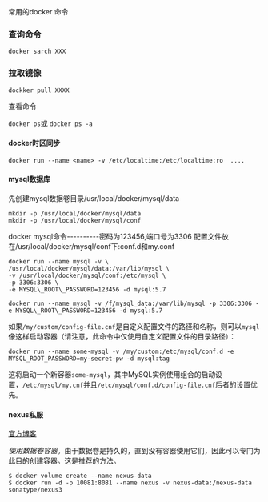 常用的docker 命令

### 查询命令

`docker sarch XXX`

### 拉取镜像

`dockker pull XXXX`

查看命令

`docker ps`或 `docker ps -a`

#### docker时区同步

` docker run --name <name> -v /etc/localtime:/etc/localtime:ro  .... `

#### mysql数据库

先创建mysql数据卷目录/usr/local/docker/mysql/data

```
mkdir -p /usr/local/docker/mysql/data
mkdir -p /usr/local/docker/mysql/conf
```

docker mysql命令----------密码为123456,端口号为3306 配置文件放在/usr/local/docker/mysql/conf下:conf.d和my.conf

```
docker run --name mysql -v \
/usr/local/docker/mysql/data:/var/lib/mysql \
-v /usr/local/docker/mysql/conf:/etc/mysql \
-p 3306:3306 \
-e MYSQL\_ROOT\_PASSWORD=123456 -d mysql:5.7
```

```
docker run --name mysql -v /f/mysql_data:/var/lib/mysql -p 3306:3306 -e MYSQL\_ROOT\_PASSWORD=123456 -d mysql:5.7
```

如果`/my/custom/config-file.cnf`是自定义配置文件的路径和名称，则可以`mysql`像这样启动容器（请注意，此命令中仅使用自定义配置文件的目录路径）：

```
docker run --name some-mysql -v /my/custom:/etc/mysql/conf.d -e MYSQL_ROOT_PASSWORD=my-secret-pw -d mysql:tag
```

这将启动一个新容器`some-mysql`，其中MySQL实例使用组合的启动设置，`/etc/mysql/my.cnf`并且`/etc/mysql/conf.d/config-file.cnf`后者的设置优先。

#### nexus私服

[官方博客](https://github.com/sonatype/docker-nexus3)

*使用数据卷容器*。由于数据卷是持久的，直到没有容器使用它们，因此可以专门为此目的创建容器。这是推荐的方法。

```
$ docker volume create --name nexus-data
$ docker run -d -p 10081:8081 --name nexus -v nexus-data:/nexus-data sonatype/nexus3
```

